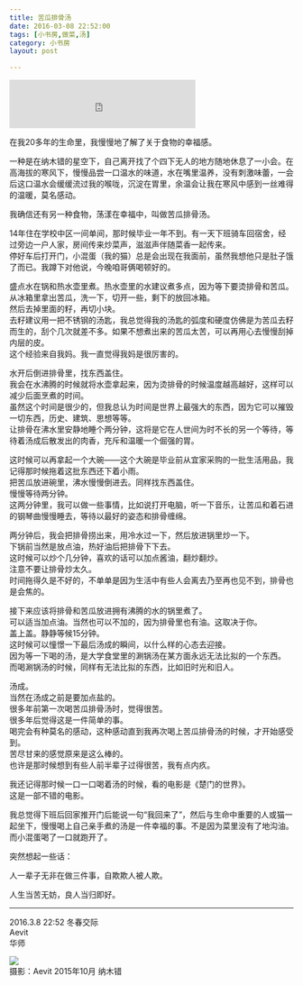 ```yaml
---
title: 苦瓜排骨汤  
date: 2016-03-08 22:52:00  
tags: [小书房,做菜,汤]  
category: 小书房  
layout: post  

---
```


<iframe frameborder="no" border="0" marginwidth="0" marginheight="0" width="330" height="86" src="http://music.163.com/outchain/player?type=2&amp;id=149321&amp;auto=0&amp;height=66"></iframe>

在我20多年的生命里，我慢慢地了解了关于食物的幸福感。

一种是在纳木错的星空下，自己离开找了个四下无人的地方随地休息了一小会。在高海拔的寒风下，慢慢品尝一口温水的味道，水在嘴里温养，没有刺激味蕾，一会后这口温水会缓缓流过我的喉咙，沉淀在胃里，余温会让我在寒风中感到一丝难得的温暖，莫名感动。

我确信还有另一种食物，荡漾在幸福中，叫做苦瓜排骨汤。

<!--more-->

14年住在学校中区一间单间，那时候毕业一年不到。有一天下班骑车回宿舍，经过旁边一户人家，房间传来炒菜声，滋滋声伴随菜香一起传来。  
停好车后打开门，小混蛋（我的猫）总是会出现在我面前，虽然我想他只是肚子饿了而已。我蹲下对他说，今晚咱哥俩喝顿好的。

盛点水在锅和热水壶里煮。热水壶里的水建议煮多点，因为等下要烫排骨和苦瓜。  
从冰箱里拿出苦瓜，洗一下，切开一些，剩下的放回冰箱。  
然后去掉里面的籽，再切小块。  
去籽建议用一把不锈钢的汤匙，我总觉得我的汤匙的弧度和硬度仿佛是为苦瓜去籽而生的，刮个几次就差不多。如果不想煮出来的苦瓜太苦，可以再用心去慢慢刮掉内层的皮。  
这个经验来自我妈。我一直觉得我妈是很厉害的。

水开后倒进排骨里，找东西盖住。  
我会在水沸腾的时候就将水壶拿起来，因为烫排骨的时候温度越高越好，这样可以减少后面烹煮的时间。  
虽然这个时间是很少的，但我总认为时间是世界上最强大的东西，因为它可以摧毁一切东西，历史、建筑、思想等等。  
让排骨在沸水里安静地睡个两分钟，这将是它在人世间为时不长的另一个等待，等待着汤成后散发出的肉香，充斥和温暖一个倔强的胃。

这时候可以再拿起一个大碗——这个大碗是毕业前从宜家采购的一批生活用品，我记得那时候拖着这批东西还下着小雨。  
把苦瓜放进碗里，沸水慢慢倒进去。同样找东西盖住。  
慢慢等待两分钟。  
这两分钟里，我可以做一些事情，比如说打开电脑，听一下音乐，让苦瓜和着石进的钢琴曲慢慢睡去，等待以最好的姿态和排骨缠绵。

两分钟后，我会把排骨捞出来，用冷水过一下，然后放进锅里炒一下。  
下锅前当然是放点油，热好油后把排骨下下去。  
这时候可以炒个几分钟，喜欢的话可以加点酱油，翻炒翻炒。  
注意不要让排骨炒太久。  
时间拖得久是不好的，不单单是因为生活中有些人会离去乃至再也见不到，排骨也是会焦的。

接下来应该将排骨和苦瓜放进拥有沸腾的水的锅里煮了。  
可以适当加点油。当然也可以不加的，因为排骨里也有油。这取决于你。  
盖上盖。静静等候15分钟。  
这时候可以憧憬一下最后汤成的瞬间，以什么样的心态去迎接。  
因为等一下喝的汤，是大学食堂里的涮锅汤在某方面永远无法比拟的一个东西。  
而喝涮锅汤的时候，同样有无法比拟的东西，比如旧时光和旧人。

汤成。  
当然在汤成之前是要加点盐的。  
很多年前第一次喝苦瓜排骨汤时，觉得很苦。  
很多年后觉得这是一件简单的事。  
喝完会有种莫名的感动，这种感动直到我再次喝上苦瓜排骨汤的时候，才开始感受到。  
苦尽甘来的感觉原来是这么棒的。  
也许是那时候想到有些人前半辈子过得很苦，我有点内疚。

我还记得那时候一口一口喝着汤的时候，看的电影是《楚门的世界》。  
这是一部不错的电影。

我总觉得下班后回家推开门后能说一句“我回来了”，然后与生命中重要的人或猫一起坐下，慢慢喝上自己亲手煮的汤是一件幸福的事。不是因为菜里没有了地沟油。  
而小混蛋喝了一口就跑开了。

突然想起一些话：

人一辈子无非在做三件事，自欺欺人被人欺。

人生当苦无妨，良人当归即好。

* * *

2016.3.8 22:52 冬春交际  
Aevit  
华师

[![](http://aevit.qiniudn.com/to_tibet_starry_sky_4.JPG)](http://aevit.qiniudn.com/to_tibet_starry_sky_4.JPG)  
摄影：Aevit 2015年10月 纳木错